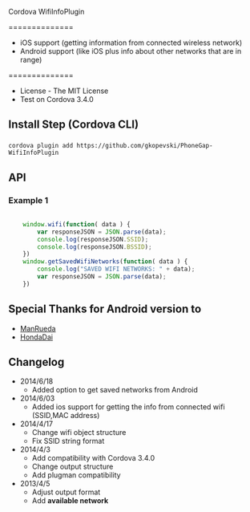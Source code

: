 Cordova WifiInfoPlugin

==============

* iOS support (getting information from connected wireless network)
* Android support (like iOS plus info about other networks that are in range)

==============

* License - The MIT License
* Test on Cordova 3.4.0


Install Step (Cordova CLI)
--------------------------

### 
	cordova plugin add https://github.com/gkopevski/PhoneGap-WifiInfoPlugin

API
-----

### Example 1
```javascript
    
    window.wifi(function( data ) {
        var responseJSON = JSON.parse(data);
        console.log(responseJSON.SSID);
        console.log(responseJSON.BSSID);
    })
    window.getSavedWifiNetworks(function( data ) {
        console.log("SAVED WIFI NETWORKS: " + data);
        var responseJSON = JSON.parse(data);
    })


```

Special Thanks for Android version to
-----

* [ManRueda](https://github.com/ManRueda/org.apache.cordova.wifiinfo)
* [HondaDai](https://github.com/HondaDai/PhoneGap-WifiInfoPlugin)



Changelog
-----
* 2014/6/18
  * Added option to get saved networks from Android 
* 2014/6/03
  * Added ios support for getting the info from connected wifi (SSID,MAC address)
* 2014/4/17 
  * Change wifi object structure
  * Fix SSID string format
* 2014/4/3 
  * Add compatibility with Cordova 3.4.0
  * Change output structure
  * Add plugman compatibility
* 2013/4/5 
  * Adjust output format
  * Add **available network**
